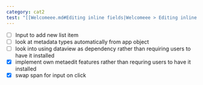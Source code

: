 ```yaml
---
category: cat2
test: "[[Welcomeee.md#Editing inline fields|Welcomeee > Editing inline fields]]"
---
```



- [ ] Input to add new list item
- [ ] look at metadata types automatically from app object
- [ ] look into using dataview as dependency rather than requiring users to have it installed
- [x] implement own metaedit features rather than requring users to have it installed
- [x] swap span for input on click